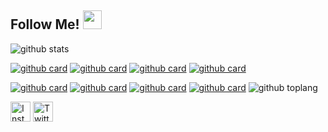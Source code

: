 ## Follow Me! <img src="https://raw.githubusercontent.com/iampavangandhi/iampavangandhi/master/gifs/Hi.gif" width="30px"></h2>

![github stats](https://github-readme-stats.vercel.app/api?username=kangyasin&show_icons=true&theme=radical)

[![github card](https://github-readme-stats.vercel.app/api/pin/?username=kangyasin&repo=kang-music&theme=dracula)](https://github.com/kangyasin/kang-music)
[![github card](https://github-readme-stats.vercel.app/api/pin/?username=kangyasin&repo=kang-resep&theme=dracula)](https://github.com/kangyasin/kang-resep)
[![github card](https://github-readme-stats.vercel.app/api/pin/?username=kangyasin&repo=server-api&theme=gruvbox)](https://github.com/kangyasin/server-api)
[![github card](https://github-readme-stats.vercel.app/api/pin/?username=kangyasin&repo=client-api&theme=gruvbox)](https://github.com/kangyasin/client-api)

[![github card](https://github-readme-stats.vercel.app/api/pin/?username=kangyasin&repo=gic-mobile&theme=dracula)](https://github.com/kangyasin/gic-mobile)
[![github card](https://github-readme-stats.vercel.app/api/pin/?username=kangyasin&repo=gic-api&theme=dracula)](https://github.com/kangyasin/gic-api)
[![github card](https://github-readme-stats.vercel.app/api/pin/?username=kangyasin&repo=laravel-ecommerce&theme=highcontrast)](https://github.com/kangyasin/laravel-ecommerce)
[![github card](https://github-readme-stats.vercel.app/api/pin/?username=kangyasin&repo=berita-indonesia&theme=dracula)](https://github.com/kangyasin/berita-indonesia)
![github toplang](https://github-readme-stats.vercel.app/api/top-langs/?username=kangyasin&layout=compact&theme=nightowl)

<a href="https://www.instagram.com/kangyasin" target="_blank"><img src="https://img.shields.io/badge/Instagram-%23E4405F.svg?&style=flat-square&logo=instagram&logoColor=white" height="32px" alt="Instagram"></a>
<a href="https://www.twitter.com/kangyasin" target="_blank"><img src="https://img.shields.io/badge/twitter-%231DA1F2.svg?&style=for-the-badge&logo=twitter&logoColor=white" height="32px" alt="Twitter"></a>
